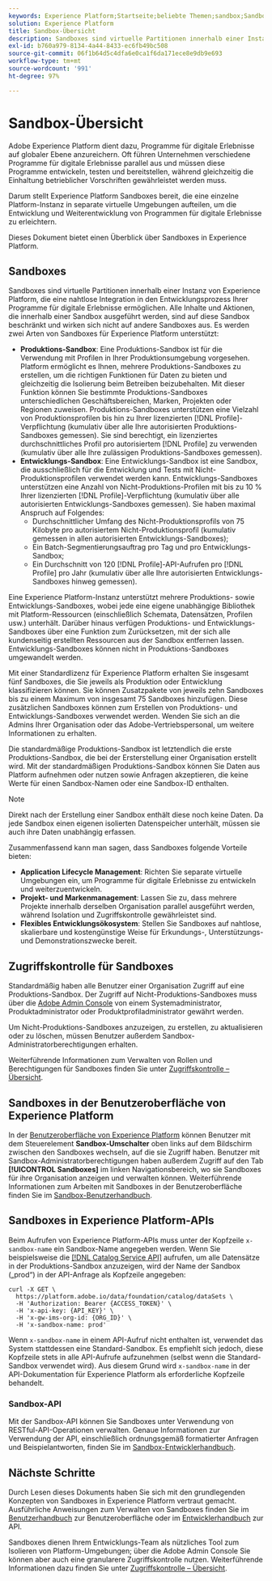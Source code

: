 ```yaml
---
keywords: Experience Platform;Startseite;beliebte Themen;sandbox;Sandbox;Test;Testen
solution: Experience Platform
title: Sandbox-Übersicht
description: Sandboxes sind virtuelle Partitionen innerhalb einer Instanz von Experience Platform, die eine nahtlose Integration in den Entwicklungsprozess Ihrer Programme für digitale Erlebnisse ermöglichen.
exl-id: b760a979-8134-4a44-8433-ec6fb49bc508
source-git-commit: 06f1b64d5c4dfa6e0ca1f6da171ece8e9db9e693
workflow-type: tm+mt
source-wordcount: '991'
ht-degree: 97%

---
```


# Sandbox-Übersicht

Adobe Experience Platform dient dazu, Programme für digitale Erlebnisse auf globaler Ebene anzureichern. Oft führen Unternehmen verschiedene Programme für digitale Erlebnisse parallel aus und müssen diese Programme entwickeln, testen und bereitstellen, während gleichzeitig die Einhaltung betrieblicher Vorschriften gewährleistet werden muss.

Darum stellt Experience Platform Sandboxes bereit, die eine einzelne Platform-Instanz in separate virtuelle Umgebungen aufteilen, um die Entwicklung und Weiterentwicklung von Programmen für digitale Erlebnisse zu erleichtern.

Dieses Dokument bietet einen Überblick über Sandboxes in Experience Platform.

## Sandboxes

Sandboxes sind virtuelle Partitionen innerhalb einer Instanz von Experience Platform, die eine nahtlose Integration in den Entwicklungsprozess Ihrer Programme für digitale Erlebnisse ermöglichen. Alle Inhalte und Aktionen, die innerhalb einer Sandbox ausgeführt werden, sind auf diese Sandbox beschränkt und wirken sich nicht auf andere Sandboxes aus. Es werden zwei Arten von Sandboxes für Experience Platform unterstützt:

* **Produktions-Sandbox**: Eine Produktions-Sandbox ist für die Verwendung mit Profilen in Ihrer Produktionsumgebung vorgesehen. Platform ermöglicht es Ihnen, mehrere Produktions-Sandboxes zu erstellen, um die richtigen Funktionen für Daten zu bieten und gleichzeitig die Isolierung beim Betreiben beizubehalten. Mit dieser Funktion können Sie bestimmte Produktions-Sandboxes unterschiedlichen Geschäftsbereichen, Marken, Projekten oder Regionen zuweisen. Produktions-Sandboxes unterstützen eine Vielzahl von Produktionsprofilen bis hin zu Ihrer lizenzierten [!DNL Profile]-Verpflichtung (kumulativ über alle Ihre autorisierten Produktions-Sandboxes gemessen). Sie sind berechtigt, ein lizenziertes durchschnittliches Profil pro autorisiertem [!DNL Profile] zu verwenden (kumulativ über alle Ihre zulässigen Produktions-Sandboxes gemessen).
* **Entwicklungs-Sandbox**: Eine Entwicklungs-Sandbox ist eine Sandbox, die ausschließlich für die Entwicklung und Tests mit Nicht-Produktionsprofilen verwendet werden kann. Entwicklungs-Sandboxes unterstützen eine Anzahl von Nicht-Produktions-Profilen mit bis zu 10 % Ihrer lizenzierten [!DNL Profile]-Verpflichtung (kumulativ über alle autorisierten Entwicklungs-Sandboxes gemessen). Sie haben maximal Anspruch auf Folgendes:
   * Durchschnittlicher Umfang des Nicht-Produktionsprofils von 75 Kilobyte pro autorisiertem Nicht-Produktionsprofil (kumulativ gemessen in allen autorisierten Entwicklungs-Sandboxes);
   * Ein Batch-Segmentierungsauftrag pro Tag und pro Entwicklungs-Sandbox;
   * Ein Durchschnitt von 120 [!DNL Profile]-API-Aufrufen pro [!DNL Profile] pro Jahr (kumulativ über alle Ihre autorisierten Entwicklungs-Sandboxes hinweg gemessen).

Eine Experience Platform-Instanz unterstützt mehrere Produktions- sowie Entwicklungs-Sandboxes, wobei jede eine eigene unabhängige Bibliothek mit Platform-Ressourcen (einschließlich Schemata, Datensätzen, Profilen usw.) unterhält. Darüber hinaus verfügen Produktions- und Entwicklungs-Sandboxes über eine Funktion zum Zurücksetzen, mit der sich alle kundenseitig erstellten Ressourcen aus der Sandbox entfernen lassen. Entwicklungs-Sandboxes können nicht in Produktions-Sandboxes umgewandelt werden.

Mit einer Standardlizenz für Experience Platform erhalten Sie insgesamt fünf Sandboxes, die Sie jeweils als Produktion oder Entwicklung klassifizieren können. Sie können Zusatzpakete von jeweils zehn Sandboxes bis zu einem Maximum von insgesamt 75 Sandboxes hinzufügen. Diese zusätzlichen Sandboxes können zum Erstellen von Produktions- und Entwicklungs-Sandboxes verwendet werden. Wenden Sie sich an die Admins Ihrer Organisation oder das Adobe-Vertriebspersonal, um weitere Informationen zu erhalten.

Die standardmäßige Produktions-Sandbox ist letztendlich die erste Produktions-Sandbox, die bei der Ersterstellung einer Organisation erstellt wird. Mit der standardmäßigen Produktions-Sandbox können Sie Daten aus Platform aufnehmen oder nutzen sowie Anfragen akzeptieren, die keine Werte für einen Sandbox-Namen oder eine Sandbox-ID enthalten.

>[!NOTE]
>
>Direkt nach der Erstellung einer Sandbox enthält diese noch keine Daten. Da jede Sandbox einen eigenen isolierten Datenspeicher unterhält, müssen sie auch ihre Daten unabhängig erfassen.

Zusammenfassend kann man sagen, dass Sandboxes folgende Vorteile bieten:

* **Application Lifecycle Management**: Richten Sie separate virtuelle Umgebungen ein, um Programme für digitale Erlebnisse zu entwickeln und weiterzuentwickeln.
* **Projekt- und Markenmanagement**: Lassen Sie zu, dass mehrere Projekte innerhalb derselben Organisation parallel ausgeführt werden, während Isolation und Zugriffskontrolle gewährleistet sind.
* **Flexibles Entwicklungsökosystem**: Stellen Sie Sandboxes auf nahtlose, skalierbare und kostengünstige Weise für Erkundungs-, Unterstützungs- und Demonstrationszwecke bereit.

## Zugriffskontrolle für Sandboxes

Standardmäßig haben alle Benutzer einer Organisation Zugriff auf eine Produktions-Sandbox. Der Zugriff auf Nicht-Produktions-Sandboxes muss über die [Adobe Admin Console](https://adminconsole.adobe.com) von einem Systemadministrator, Produktadministrator oder Produktprofiladministrator gewährt werden.

Um Nicht-Produktions-Sandboxes anzuzeigen, zu erstellen, zu aktualisieren oder zu löschen, müssen Benutzer außerdem Sandbox-Administratorberechtigungen erhalten.

Weiterführende Informationen zum Verwalten von Rollen und Berechtigungen für Sandboxes finden Sie unter [Zugriffskontrolle – Übersicht](../access-control/home.md).

## Sandboxes in der Benutzeroberfläche von Experience Platform

In der [Benutzeroberfläche von Experience Platform](https://platform.adobe.com) können Benutzer mit dem Steuerelement **Sandbox-Umschalter** oben links auf dem Bildschirm zwischen den Sandboxes wechseln, auf die sie Zugriff haben.  Benutzer mit Sandbox-Administratorberechtigungen haben außerdem Zugriff auf den Tab **[!UICONTROL Sandboxes]** im linken Navigationsbereich, wo sie Sandboxes für ihre Organisation anzeigen und verwalten können. Weiterführende Informationen zum Arbeiten mit Sandboxes in der Benutzeroberfläche finden Sie im [Sandbox-Benutzerhandbuch](ui/overview.md).

## Sandboxes in Experience Platform-APIs

Beim Aufrufen von Experience Platform-APIs muss unter der Kopfzeile `x-sandbox-name` ein Sandbox-Name angegeben werden. Wenn Sie beispielsweise die [[!DNL Catalog Service API]](https://www.adobe.io/experience-platform-apis/references/catalog/) aufrufen, um alle Datensätze in der Produktions-Sandbox anzuzeigen, wird der Name der Sandbox („prod“) in der API-Anfrage als Kopfzeile angegeben:

```shell
curl -X GET \
  https://platform.adobe.io/data/foundation/catalog/dataSets \
  -H 'Authorization: Bearer {ACCESS_TOKEN}' \
  -H 'x-api-key: {API_KEY}' \
  -H 'x-gw-ims-org-id: {ORG_ID}' \
  -H 'x-sandbox-name: prod'
```

Wenn `x-sandbox-name` in einem API-Aufruf nicht enthalten ist, verwendet das System stattdessen eine Standard-Sandbox. Es empfiehlt sich jedoch, diese Kopfzeile stets in alle API-Aufrufe aufzunehmen (selbst wenn die Standard-Sandbox verwendet wird). Aus diesem Grund wird `x-sandbox-name` in der API-Dokumentation für Experience Platform als erforderliche Kopfzeile behandelt.

### Sandbox-API

Mit der Sandbox-API können Sie Sandboxes unter Verwendung von RESTful-API-Operationen verwalten. Genaue Informationen zur Verwendung der API, einschließlich ordnungsgemäß formatierter Anfragen und Beispielantworten, finden Sie im [Sandbox-Entwicklerhandbuch](api/overview.md).

## Nächste Schritte

Durch Lesen dieses Dokuments haben Sie sich mit den grundlegenden Konzepten von Sandboxes in Experience Platform vertraut gemacht. Ausführliche Anweisungen zum Verwalten von Sandboxes finden Sie im [Benutzerhandbuch](ui/overview.md) zur Benutzeroberfläche oder im [Entwicklerhandbuch](./api/getting-started.md) zur API.

Sandboxes dienen Ihrem Entwicklungs-Team als nützliches Tool zum Isolieren von Platform-Umgebungen; über die Adobe Admin Console Sie können aber auch eine granularere Zugriffskontrolle nutzen. Weiterführende Informationen dazu finden Sie unter [Zugriffskontrolle – Übersicht](../access-control/home.md).
